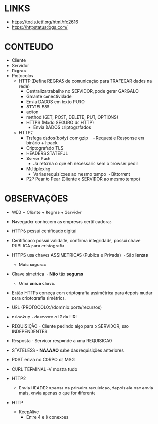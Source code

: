 # LINKS 
- https://tools.ietf.org/html/rfc2616
- https://httpstatusdogs.com/


# CONTEUDO
- Cliente
- Servidor
- Regras
- Protocolos
  - HTTP (Define REGRAS de comunicação para TRAFEGAR dados na rede)
    - Centraliza trabalho no SERVIDOR, pode gerar GARGALO
    - Garante conectividade
    - Envia DADOS em texto PURO
    - STATELESS
    - action
    - method (GET, POST, DELETE, PUT, OPTIONS)
    - HTTPS (Modo SEGURO do HTTP)
      - Envia DADOS criptografados
  - HTTP2
    - Trafega dados(body) com gzip 
    - Request e Response em binário + hpack
    - Criptografado TLS
    - HEADERS STATEFUL
    - Server Push
      - Ja retorna o que eh necessario sem o browser pedir
    - Multiplexing
      - Varias requisicoes ao mesmo tempo
  - Bittorrent
    - P2P Pear to Pear (Cliente e SERVIDOR ao mesmo tempo)



# OBSERVAÇÕES
- WEB = Cliente + Regras + Servidor
- Navegador conhecem as empresas certificadoras
- HTTPS possui certificado digital
- Ceritificado possui validade, confirma integridade, possui chave PUBLICA para criptografia
- HTTPS usa chaves ASSIMETRICAS (Publica e Privada)
  - São **lentas**
  - Mais seguras
- Chave simetrica
  - **Não** tão **seguras**
  - Uma **unica** chave.
- Então HTTPs começa com criptografia assimétrica para depois mudar para criptografia simétrica.
- URL (PROTOCOLO://dominio:porta/recursos)
- nslookup - descobre o IP da URL
- REQUISIÇÃO - Cliente pedindo algo para o SERVIDOR, sao INDEPENDENTES
- Resposta - Servidor responde a uma REQUISICAO
- STATELESS - **NAAAAO** sabe das requisições anteriores
- POST envia no CORPO da MSG
- CURL TERMINAL -V mostra tudo
- HTTP2
  - Envia HEADER apenas na primeira requisicao, depois ele nao envia mais, envia apenas o que for diferente

- HTTP
  - KeepAlive
    - Entre 4 e 8 conexoes
